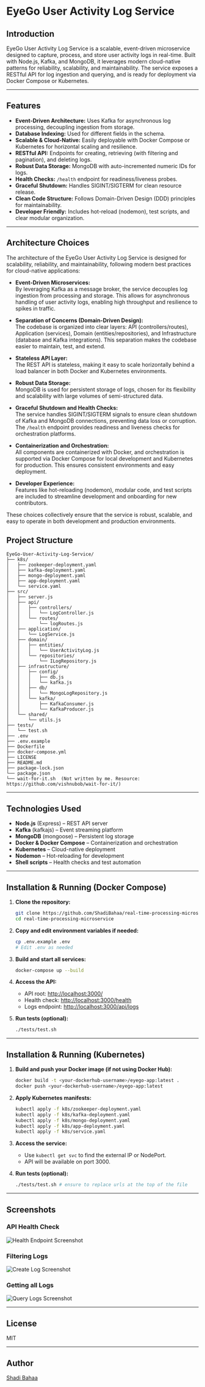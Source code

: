 # EyeGo User Activity Log Service

## Introduction

EyeGo User Activity Log Service is a scalable, event-driven microservice designed to capture, process, and store user activity logs in real-time. Built with Node.js, Kafka, and MongoDB, it leverages modern cloud-native patterns for reliability, scalability, and maintainability. The service exposes a RESTful API for log ingestion and querying, and is ready for deployment via Docker Compose or Kubernetes.

---

## Features

- **Event-Driven Architecture:** Uses Kafka for asynchronous log processing, decoupling ingestion from storage.
- **Database Indexing:** Used for different fields in the schema.
- **Scalable & Cloud-Native:** Easily deployable with Docker Compose or Kubernetes for horizontal scaling and resilience.
- **RESTful API:** Endpoints for creating, retrieving (with filtering and pagination), and deleting logs.
- **Robust Data Storage:** MongoDB with auto-incremented numeric IDs for logs.
- **Health Checks:** `/health` endpoint for readiness/liveness probes.
- **Graceful Shutdown:** Handles SIGINT/SIGTERM for clean resource release.
- **Clean Code Structure:** Follows Domain-Driven Design (DDD) principles for maintainability.
- **Developer Friendly:** Includes hot-reload (nodemon), test scripts, and clear modular organization.

---

## Architecture Choices

The architecture of the EyeGo User Activity Log Service is designed for scalability, reliability, and maintainability, following modern best practices for cloud-native applications:

- **Event-Driven Microservices:**  
  By leveraging Kafka as a message broker, the service decouples log ingestion from processing and storage. This allows for asynchronous handling of user activity logs, enabling high throughput and resilience to spikes in traffic.

- **Separation of Concerns (Domain-Driven Design):**  
  The codebase is organized into clear layers: API (controllers/routes), Application (services), Domain (entities/repositories), and Infrastructure (database and Kafka integrations). This separation makes the codebase easier to maintain, test, and extend.

- **Stateless API Layer:**  
  The REST API is stateless, making it easy to scale horizontally behind a load balancer in both Docker and Kubernetes environments.

- **Robust Data Storage:**  
  MongoDB is used for persistent storage of logs, chosen for its flexibility and scalability with large volumes of semi-structured data.

- **Graceful Shutdown and Health Checks:**  
  The service handles SIGINT/SIGTERM signals to ensure clean shutdown of Kafka and MongoDB connections, preventing data loss or corruption. The `/health` endpoint provides readiness and liveness checks for orchestration platforms.

- **Containerization and Orchestration:**  
  All components are containerized with Docker, and orchestration is supported via Docker Compose for local development and Kubernetes for production. This ensures consistent environments and easy deployment.

- **Developer Experience:**  
  Features like hot-reloading (nodemon), modular code, and test scripts are included to streamline development and onboarding for new contributors.

These choices collectively ensure that the service is robust, scalable, and easy to operate in both development and production environments.

## Project Structure
```
EyeGo-User-Activity-Log-Service/
├── k8s/
│   ├── zookeeper-deployment.yaml
│   ├── kafka-deployment.yaml
│   ├── mongo-deployment.yaml
│   ├── app-deployment.yaml
│   └── service.yaml
├── src/
│   ├── server.js
│   ├── api/
│   │   ├── controllers/
│   │   │   └── LogController.js
│   │   └── routes/
│   │       └── logRoutes.js
│   ├── application/
│   │   └── LogService.js
│   ├── domain/
│   │   ├── entities/
│   │   │   └── UserActivityLog.js
│   │   └── repositories/
│   │       └── ILogRepository.js
│   ├── infrastructure/
│   │   ├── config/
│   │   │   ├── db.js
│   │   │   └── kafka.js
│   │   ├── db/
│   │   │   └── MongoLogRepository.js
│   │   └── kafka/
│   │       ├── KafkaConsumer.js
│   │       └── KafkaProducer.js
│   └── shared/
│       └── utils.js
├── tests/
│   └── test.sh
├── .env
├── .env.example
├── Dockerfile
├── docker-compose.yml
├── LICENSE
├── README.md
├── package-lock.json
└── package.json
└── wait-for-it.sh  (Not written by me. Resource: https://github.com/vishnubob/wait-for-it/)
```

---

## Technologies Used

- **Node.js** (Express) – REST API server
- **Kafka** (kafkajs) – Event streaming platform
- **MongoDB** (mongoose) – Persistent log storage
- **Docker & Docker Compose** – Containerization and orchestration
- **Kubernetes** – Cloud-native deployment
- **Nodemon** – Hot-reloading for development
- **Shell scripts** – Health checks and test automation

---

## Installation & Running (Docker Compose)

1. **Clone the repository:**
   ```sh
   git clone https://github.com/ShadiBahaa/real-time-processing-microservice.git
   cd real-time-processing-microservice
   ```

2. **Copy and edit environment variables if needed:**
   ```sh
   cp .env.example .env
   # Edit .env as needed
   ```

3. **Build and start all services:**
   ```sh
   docker-compose up --build
   ```

4. **Access the API:**
   - API root: [http://localhost:3000/](http://localhost:3000/)
   - Health check: [http://localhost:3000/health](http://localhost:3000/health)
   - Logs endpoint: [http://localhost:3000/api/logs](http://localhost:3000/api/logs)

5. **Run tests (optional):**
   ```sh
   ./tests/test.sh
   ```

---

## Installation & Running (Kubernetes)

1. **Build and push your Docker image (if not using Docker Hub):**
   ```sh
   docker build -t <your-dockerhub-username>/eyego-app:latest .
   docker push <your-dockerhub-username>/eyego-app:latest
   ```

2. **Apply Kubernetes manifests:**
   ```sh
   kubectl apply -f k8s/zookeeper-deployment.yaml
   kubectl apply -f k8s/kafka-deployment.yaml
   kubectl apply -f k8s/mongo-deployment.yaml
   kubectl apply -f k8s/app-deployment.yaml
   kubectl apply -f k8s/service.yaml
   ```

3. **Access the service:**
   - Use `kubectl get svc` to find the external IP or NodePort.
   - API will be available on port 3000.

4. **Run tests (optional):**
   ```sh
   ./tests/test.sh # ensure to replace urls at the top of the file
   ```
---

## Screenshots


### API Health Check

![Health Endpoint Screenshot](Screenshots/3.png)

### Filtering Logs

![Create Log Screenshot](Screenshots/1.png)

### Getting all Logs

![Query Logs Screenshot](Screenshots/2.png)

---

## License

MIT

---

## Author

[Shadi Bahaa](https://github.com/ShadiBahaa)
